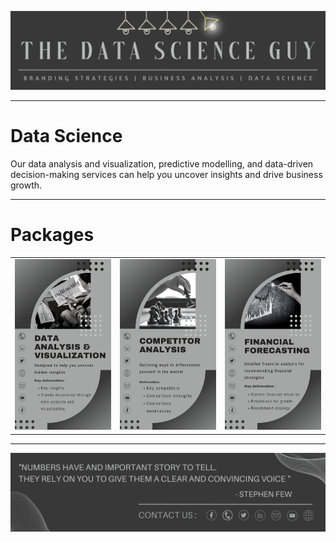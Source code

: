 <p align="center"><a href="https://github.com/Mihir-Ai-lab/The_Data_Science_Guy"><img src="https://github.com/Mihir-Ai-lab/The_Data_Science_Guy/blob/main/Images/Notebook%20Header.png"></a></p>

---
# Data Science

Our data analysis and visualization, predictive modelling, and data-driven decision-making services can help you uncover insights and drive business growth.

---
# Packages

| | | |
|:--|:--|:--|
| <a href="https://wa.me/p/6076403119085193/917021684214"><img src="https://github.com/Mihir-Ai-lab/The_Data_Science_Guy/blob/main/Services/Data%20Science/Data%20Analysis%20%26%20Visualization.png"> | <a href="https://wa.me/p/6266020470098938/917021684214"><img src="https://github.com/Mihir-Ai-lab/The_Data_Science_Guy/blob/main/Services/Business%20Analysis/Competitor%20Analysis.png"> | <a href="https://wa.me/p/9072742359432727/917021684214"><img src="https://github.com/Mihir-Ai-lab/The_Data_Science_Guy/blob/main/Services/Business%20Analysis/Financial%20Forecasting.png">

---
<p align="center"><a href="https://thedatascienceguy.go.studio/"><img src="https://github.com/Mihir-Ai-lab/The_Data_Science_Guy/blob/main/Images/Notebook%20Footer.png"></a></p>
